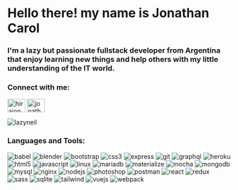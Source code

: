 <h1>Hello there! my name is Jonathan Carol</h1>
<h3>I'm a lazy but passionate fullstack developer from Argentina that enjoy learning new things and help others with my little understanding of the IT world.</h3>

<h3 align="left">Connect with me:</h3>
<p align="left">
<a href="https://codepen.io/hiraion" target="blank">
<img align="center" src="https://raw.githubusercontent.com/rahuldkjain/github-profile-readme-generator/master/src/images/icons/Social/codepen.svg" alt="hiraion" height="30" width="40" /></a>
<a href="https://linkedin.com/in/jonathan-carol" target="blank">
<img align="center" src="https://raw.githubusercontent.com/rahuldkjain/github-profile-readme-generator/master/src/images/icons/Social/linked-in-alt.svg" alt="jonathan-carol" height="30" width="40" /></a>
</p>

<p>
<img align="center" src="https://github-readme-streak-stats.herokuapp.com/?user=lazyneil&theme=dark" alt="lazyneil" /></p>

<h3 align="left">Languages and Tools:</h3>

![babel](https://img.shields.io/badge/babel-F9DC3E.svg?&style=for-the-badge&logo=babel&logoColor=white)
![blender](https://img.shields.io/badge/blender-F5792A.svg?&style=for-the-badge&logo=blender&logoColor=white)
![bootstrap](https://img.shields.io/badge/bootstrap-7952B3.svg?&style=for-the-badge&logo=bootstrap&logoColor=white)
![css3](https://img.shields.io/badge/css3-1572B6.svg?&style=for-the-badge&logo=css3&logoColor=white)
![express](https://img.shields.io/badge/express-000000.svg?&style=for-the-badge&logo=express&logoColor=white)
![git](https://img.shields.io/badge/git-F05032.svg?&style=for-the-badge&logo=git&logoColor=white)
![graphql](https://img.shields.io/badge/graphql-E10098.svg?&style=for-the-badge&logo=graphql&logoColor=white)
![heroku](https://img.shields.io/badge/heroku-430098.svg?&style=for-the-badge&logo=heroku&logoColor=white)
![html5](https://img.shields.io/badge/html5-E34F26.svg?&style=for-the-badge&logo=html5&logoColor=white)
![javascript](https://img.shields.io/badge/javascript-F7DF1E.svg?&style=for-the-badge&logo=javascript&logoColor=white)
![linux](https://img.shields.io/badge/linux-FCC624.svg?&style=for-the-badge&logo=linux&logoColor=white)
![mariadb](https://img.shields.io/badge/mariadb-003545.svg?&style=for-the-badge&logo=mariadb&logoColor=white)
![materialize](https://img.shields.io/badge/materialize-757575.svg?&style=for-the-badge&logo=materialize&logoColor=white)
![mocha](https://img.shields.io/badge/mocha-8D6748.svg?&style=for-the-badge&logo=mocha&logoColor=white)
![mongodb](https://img.shields.io/badge/mongodb-47A248.svg?&style=for-the-badge&logo=mongodb&logoColor=white)
![mysql](https://img.shields.io/badge/mysql-4479A1.svg?&style=for-the-badge&logo=mysql&logoColor=white)
![nginx](https://img.shields.io/badge/nginx-009639.svg?&style=for-the-badge&logo=nginx&logoColor=white)
![nodejs](https://img.shields.io/badge/nodejs-339933.svg?&style=for-the-badge&logo=nodejs&logoColor=white)
![photoshop](https://img.shields.io/badge/photoshop-31A8FF.svg?&style=for-the-badge&logo=photoshop&logoColor=white)
![postman](https://img.shields.io/badge/postman-FF6C37.svg?&style=for-the-badge&logo=postman&logoColor=white)
![react](https://img.shields.io/badge/react-61DAFB.svg?&style=for-the-badge&logo=react&logoColor=white)
![redux](https://img.shields.io/badge/redux-764ABC.svg?&style=for-the-badge&logo=redux&logoColor=white)
![sass](https://img.shields.io/badge/sass-CC6699.svg?&style=for-the-badge&logo=sass&logoColor=white)
![sqlite](https://img.shields.io/badge/sqlite-003B57.svg?&style=for-the-badge&logo=sqlite&logoColor=white)
![tailwind](https://img.shields.io/badge/tailwind-06B6D4.svg?&style=for-the-badge&logo=tailwind&logoColor=white)
![vuejs](https://img.shields.io/badge/vuejs-4FC08D.svg?&style=for-the-badge&logo=vuejs&logoColor=white)
![webpack](https://img.shields.io/badge/webpack-8DD6F9.svg?&style=for-the-badge&logo=webpack&logoColor=white)
